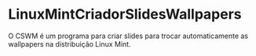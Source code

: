 LinuxMintCriadorSlidesWallpapers
================================

O CSWM é um programa para criar slides para trocar automaticamente as wallpapers na distribuição Linux Mint.
